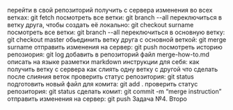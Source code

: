 перейти в свой репозиторий
получить с сервера изменения во всех ветках: git fetch
посмотреть все ветки: git branch --all
переключиться в ветку друга, чтобы создать её локально: git checkout surname
посмотреть все ветки: git branch --all
переключиться в основную ветку: git checkout master
обьединить ветку друга с основной веткой: git merge surname
отправить изменения на сервер: git push
посмотреть историю репозиория: git log
добавить в репозиторий файл merge-how-to.md
описать на языке разметки markdown инструкции для себя:
как получить ветку с сервера
как слиять одну ветку с другой
что сделать после слияния веток
проверить статус репозитория: git status
подготовить новый файл для комита: git add .
проверить статус репозитория: git status
сделать комит: git commit -m “merge instruction”
отправить изменения на сервер: git push
Задача №4. Второ